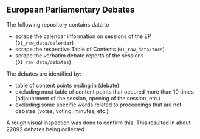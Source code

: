 ## European Parliamentary Debates

The following repository contains data to
* scrape the calendar information on sessions of the EP (`01_raw_data/calendar`)
* scrape the respective Table of Contents (`01_raw_data/tocs`)
* scrape the verbatim debate reports of the sessions (`01_raw_data/debates`)

The debates are identified by:
- table of content points ending in (debate)
- excluding most table of content points that occured more than 10 times (adjounrment of the session, opening of the session, etc.)
- excluding some specific words related to proceedings that are not debates (votes, voting, minutes, etc.)

A rough visual inspection was done to confirm this. This resulted in about 22892 debates being collected.


